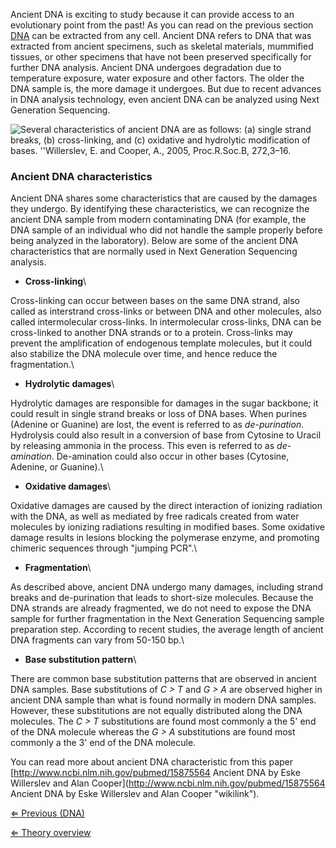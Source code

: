 Ancient DNA is exciting to study because it can provide access to an
evolutionary point from the past! As you can read on the previous
section [DNA](DNA_NGS "wikilink") can be extracted from any cell.
Ancient DNA refers to DNA that was extracted from ancient specimens,
such as skeletal materials, mummified tissues, or other specimens that
have not been preserved specifically for further DNA analysis. Ancient
DNA undergoes degradation due to temperature exposure, water exposure
and other factors. The older the DNA sample is, the more damage it
undergoes. But due to recent advances in DNA analysis technology, even
ancient DNA can be analyzed using Next Generation Sequencing.

![Several characteristics of ancient DNA are as follows: (a) single
strand breaks, (b) cross-linking, and (c) oxidative and hydrolytic
modification of bases. ''Willerslev, E. and Cooper, A., 2005,
Proc.R.Soc.B,
272,3–16.]( AncientDNA.png "Several characteristics of ancient DNA are as follows: (a) single strand breaks, (b) cross-linking, and (c) oxidative and hydrolytic modification of bases. ''Willerslev, E. and Cooper, A., 2005, Proc.R.Soc.B, 272,3–16.")

### Ancient DNA characteristics

Ancient DNA shares some characteristics that are caused by the damages
they undergo. By identifying these characteristics, we can recognize the
ancient DNA sample from modern contaminating DNA (for example, the DNA
sample of an individual who did not handle the sample properly before
being analyzed in the laboratory). Below are some of the ancient DNA
characteristics that are normally used in Next Generation Sequencing
analysis.

-   **Cross-linking**\

Cross-linking can occur between bases on the same DNA strand, also
called as interstrand cross-links or between DNA and other molecules,
also called intermolecular cross-links. In intermolecular cross-links,
DNA can be cross-linked to another DNA strands or to a protein.
Cross-links may prevent the amplification of endogenous template
molecules, but it could also stabilize the DNA molecule over time, and
hence reduce the fragmentation.\

-   **Hydrolytic damages**\

Hydrolytic damages are responsible for damages in the sugar backbone; it
could result in single strand breaks or loss of DNA bases. When purines
(Adenine or Guanine) are lost, the event is referred to as
*de-purination*. Hydrolysis could also result in a conversion of base
from Cytosine to Uracil by releasing ammonia in the process. This even
is referred to as *de-amination*. De-amination could also occur in other
bases (Cytosine, Adenine, or Guanine).\

-   **Oxidative damages**\

Oxidative damages are caused by the direct interaction of ionizing
radiation with the DNA, as well as mediated by free radicals created
from water molecules by ionizing radiations resulting in modified bases.
Some oxidative damage results in lesions blocking the polymerase enzyme,
and promoting chimeric sequences through "jumping PCR".\

-   **Fragmentation**\

As described above, ancient DNA undergo many damages, including strand
breaks and de-purination that leads to short-size molecules. Because the
DNA strands are already fragmented, we do not need to expose the DNA
sample for further fragmentation in the Next Generation Sequencing
sample preparation step. According to recent studies, the average length
of ancient DNA fragments can vary from 50-150 bp.\

-   **Base substitution pattern**\

There are common base substitution patterns that are observed in ancient
DNA samples. Base substitutions of *C \> T* and *G \> A* are observed
higher in ancient DNA sample than what is found normally in modern DNA
samples. However, these substitutions are not equally distributed along
the DNA molecules. The *C \> T* substitutions are found most commonly a
the 5' end of the DNA molecule whereas the *G \> A* substitutions are
found most commonly a the 3' end of the DNA molecule.

You can read more about ancient DNA characteristic from this paper
[http://www.ncbi.nlm.nih.gov/pubmed/15875564 Ancient DNA by Eske
Willerslev and Alan
Cooper](http://www.ncbi.nlm.nih.gov/pubmed/15875564 Ancient DNA by Eske Willerslev and Alan Cooper "wikilink").

[ ⇐ Previous (DNA)](DNA_NGS "wikilink")

[⇐ Theory overview](NGS_Case "wikilink")

